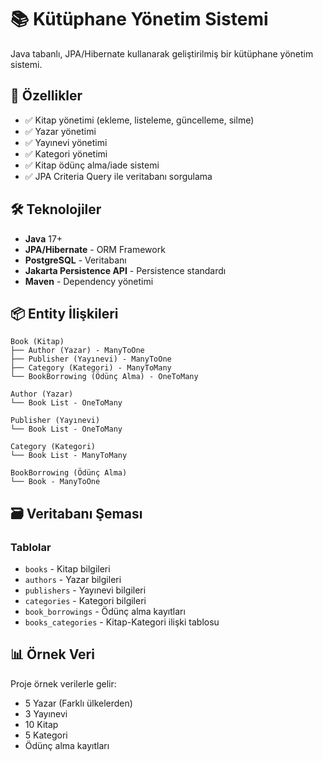 # 📚 Kütüphane Yönetim Sistemi

Java tabanlı, JPA/Hibernate kullanarak geliştirilmiş bir kütüphane yönetim sistemi.

## 🚀 Özellikler

- ✅ Kitap yönetimi (ekleme, listeleme, güncelleme, silme)
- ✅ Yazar yönetimi
- ✅ Yayınevi yönetimi
- ✅ Kategori yönetimi
- ✅ Kitap ödünç alma/iade sistemi
- ✅ JPA Criteria Query ile veritabanı sorgulama

## 🛠️ Teknolojiler

- **Java** 17+
- **JPA/Hibernate** - ORM Framework
- **PostgreSQL** - Veritabanı
- **Jakarta Persistence API** - Persistence standardı
- **Maven** - Dependency yönetimi

## 📦 Entity İlişkileri

```
Book (Kitap)
├── Author (Yazar) - ManyToOne
├── Publisher (Yayınevi) - ManyToOne
├── Category (Kategori) - ManyToMany
└── BookBorrowing (Ödünç Alma) - OneToMany

Author (Yazar)
└── Book List - OneToMany

Publisher (Yayınevi)
└── Book List - OneToMany

Category (Kategori)
└── Book List - ManyToMany

BookBorrowing (Ödünç Alma)
└── Book - ManyToOne
```

## 🗃️ Veritabanı Şeması

### Tablolar
- `books` - Kitap bilgileri
- `authors` - Yazar bilgileri
- `publishers` - Yayınevi bilgileri
- `categories` - Kategori bilgileri
- `book_borrowings` - Ödünç alma kayıtları
- `books_categories` - Kitap-Kategori ilişki tablosu

## 📊 Örnek Veri

Proje örnek verilerle gelir:
- 5 Yazar (Farklı ülkelerden)
- 3 Yayınevi
- 10 Kitap
- 5 Kategori
- Ödünç alma kayıtları
